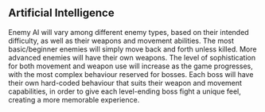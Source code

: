 ## Artificial Intelligence ##

Enemy AI will vary among different enemy types, based on their intended difficulty, as well as their weapons and movement abilities.
The most basic/beginner enemies will simply move back and forth unless killed. More advanced enemies will have their own weapons.
The level of sophistication for both movement and weapon use will increase as the game progresses, with the most complex behaviour reserved
for bosses. Each boss will have their own hard-coded behaviour that suits their weapon and movement capabilities, in order to give each
level-ending boss fight a unique feel, creating a more memorable experience.
